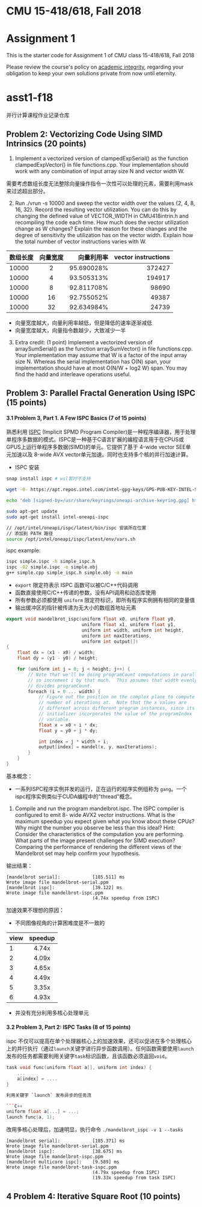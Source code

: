 # CMU 15-418/618, Fall 2018

# Assignment 1

This is the starter code for Assignment 1 of CMU class 15-418/618, Fall 2018

Please review the course's policy on [academic
integrity](http://www.cs.cmu.edu/~418/academicintegrity.html),
regarding your obligation to keep your own solutions private from now
until eternity.


# asst1-f18
并行计算课程作业记录仓库

## Problem 2: Vectorizing Code Using SIMD Intrinsics (20 points)

1. Implement a vectorized version of clampedExpSerial() as the function clampedExpVector()
in file functions.cpp. Your implementation should work with any combination of input array
size N and vector width W.

需要考虑数组长度无法整除向量操作指令一次性可以处理的元素，需要利用mask来过滤超出部分。

2. Run ./vrun -s 10000 and sweep the vector width over the values {2, 4, 8, 16, 32}. Record the resulting vector utilization. You can do this by changing the defined value of VECTOR_WIDTH in CMU418intrin.h and recompiling the code each time. How much does the vector utilization change as W changes? Explain the reason for these changes and the degree of sensitivity the utilization has on the vector width. Explain how the total number of vector instructions varies with W.

| 数组长度 | 向量宽度 | 向量利用率 | vector instructions
| :------| :------: | ------: | ------: |
| 10000 | 2 | 95.690028% | 372427
| 10000 | 4 | 93.505313% | 194917
| 10000 | 8 | 92.811708% | 98690
| 10000 | 16 | 92.755052% | 49387
| 10000 | 32 | 92.634984% | 24739

* 向量宽度越大，向量利用率越低，但是降低的速率逐渐减低
* 向量宽度越大，向量指令数越少，大致减少一半


3. Extra credit: (1 point) Implement a vectorized version of arraySumSerial() as the function
arraySumVector() in file functions.cpp. Your implementation may assume that W is a
factor of the input array size N. Whereas the serial implementation has O(N) span, your implementation should have at most O(N/W + log2 W) span. You may find the hadd and interleave
operations useful.

## Problem 3: Parallel Fractal Generation Using ISPC (15 points)

#### 3.1 Problem 3, Part 1. A Few ISPC Basics (7 of 15 points)

熟悉利用 [ISPC](https://github.com/ispc/ispc) (Implicit SPMD Program Compiler)是一种程序编译器，用于处理单程序多数据的模式。ISPC是一种基于C语言扩展的编程语言用于在CPUS或GPUS上运行单程序多数据(SIMD)的单元。它提供了基于 4-wide vector SEE单元加速以及 8-wide AVX vector单元加速。同时也支持多个核的并行加速计算。

* ISPC 安装

```bash
snap install ispc # wsl暂时不支持

wget -O- https://apt.repos.intel.com/intel-gpg-keys/GPG-PUB-KEY-INTEL-SW-PRODUCTS.PUB | gpg --dearmor | sudo tee /usr/share/keyrings/oneapi-archive-keyring.gpg > /dev/null

echo "deb [signed-by=/usr/share/keyrings/oneapi-archive-keyring.gpg] https://apt.repos.intel.com/oneapi all main" | sudo tee /etc/apt/sources.list.d/oneAPI.list

sudo apt-get update
sudo apt-get install intel-oneapi-ispc

// /opt/intel/oneapi/ispc/latest/bin/ispc 安装所在位置
// 添加到 PATH 路径
source /opt/intel/oneapi/ispc/latest/env/vars.sh
```

ispc example:

```bash
ispc simple.ispc -h simple_ispc.h
ispc -O2 simple.ispc -o simple.obj
g++ simple.cpp simple_ispc.h simple.obj -o main
```

* `export` 限定符表示 ISPC 函数可以被C/C++代码调用
* 函数直接使用C/C++传递的参数，没有API调用和动态库使用
* 所有参数必须都使用 `uniform` 限定符标识，即所有程序实例拥有相同的变量值
* 输出缓冲区的指针被传递为无大小的数组首地址元素

```C++
export void mandelbrot_ispc(uniform float x0, uniform float y0,
                            uniform float x1, uniform float y1,
                            uniform int width, uniform int height,
                            uniform int maxIterations,
                            uniform int output[])
{
    float dx = (x1 - x0) / width;
    float dy = (y1 - y0) / height;

    for (uniform int j = 0; j < height; j++) {
        // Note that we'll be doing programCount computations in parallel,
        // so increment i by that much.  This assumes that width evenly
        // divides programCount.
        foreach (i = 0 ... width) {
            // Figure out the position on the complex plane to compute the
            // number of iterations at.  Note that the x values are
            // different across different program instances, since its
            // initializer incorporates the value of the programIndex
            // variable.
            float x = x0 + i * dx;
            float y = y0 + j * dy;

            int index = j * width + i;
            output[index] = mandel(x, y, maxIterations);
        }
    }
}
```

基本概念：

* 一系列ISPC程序实例并发的运行，正在运行的程序实例组称为 `gang`。一个ispc程序实例类似于CUDA编程中的"thread"概念。

1. Compile and run the program mandelbrot.ispc. The ISPC compiler is configured to emit 8-
wide AVX2 vector instructions. What is the maximum speedup you expect given what you know
about these CPUs? Why might the number you observe be less than this ideal? Hint: Consider the characteristics of the computation you are performing. What parts of the image present challenges for SIMD execution? Comparing the performance of rendering the different views of the Mandelbrot set may help confirm your hypothesis.

输出结果：

```text
[mandelbrot serial]:            [185.511] ms
Wrote image file mandelbrot-serial.ppm
[mandelbrot ispc]:              [39.122] ms
Wrote image file mandelbrot-ispc.ppm
                                (4.74x speedup from ISPC)
```

加速效果不理想的原因：
* 不同图像视角的计算困难度是不一致的

| view | speedup | 
| :------| :------: | 
| 1 | 4.74x | 
| 2 | 4.09x | 
| 3 | 4.65x | 
| 4 | 4.49x | 
| 5 | 3.35x | 
| 6 | 4.93x |

* 并没有充分利用多核心处理单元


#### 3.2 Problem 3, Part 2: ISPC Tasks (8 of 15 points)

ispc 不仅可以提高在单个处理器核心上的加速效果，还可以促进在多个处理核心上的并行执行（通过`launch`关键字进行异步函数调用）。任何函数需要使用`launch`发布的任务都需要利用关键字`task`标识函数，且该函数必须返回`void`。

```C++
task void func(uniform float a[], uniform int index) {
    ...
    a[index] = ....
}

利用关键字 `launch` 发布异步的任务流

```C++
uniform float a[...] = ...;
launch func(a, 1);
```

改用多核心处理后，加速明显，执行命令 `./mandelbrot_ispc -v 1 --tasks`

```
[mandelbrot serial]:            [185.371] ms
Wrote image file mandelbrot-serial.ppm
[mandelbrot ispc]:              [38.675] ms
Wrote image file mandelbrot-ispc.ppm
[mandelbrot multicore ispc]:    [9.589] ms
Wrote image file mandelbrot-task-ispc.ppm
                                (4.79x speedup from ISPC)
                                (19.33x speedup from task ISPC)
```

## 4 Problem 4: Iterative Square Root (10 points)


